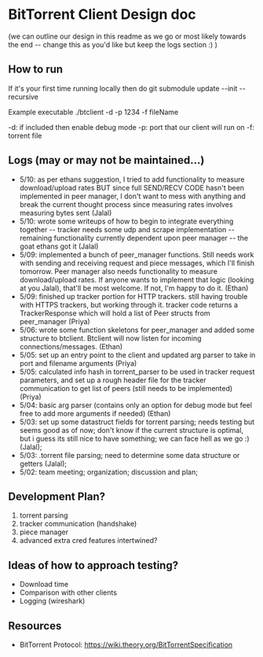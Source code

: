 # BitTorrent Client Design doc
(we can outline our design in this readme as we go or most likely towards the end -- change this as you'd like but keep the logs section :) )

## How to run
If it's your first time running locally then do 
git submodule update --init --recursive

Example executable
./btclient -d -p 1234 -f fileName
 
-d: if included then enable debug mode
-p: port that our client will run on
-f: torrent file


## Logs (may or may not be maintained...)

- 5/10: as per ethans suggestion, I tried to add functionality to measure download/upload rates BUT since full SEND/RECV CODE hasn't been implemented in peer manager, I don't want to mess with anything and break the current thought process since measuring rates involves measuring bytes sent (Jalal)
- 5/10: wrote some writeups of how to begin to integrate everything together -- tracker needs some udp and scrape implementation -- remaining functionality currently dependent upon peer manager -- the goat ethans got it (Jalal)
- 5/09: implemented a bunch of peer_manager functions. Still needs work with sending and receiving request and piece messages, which I'll finish tomorrow. Peer manager
also needs functionality to measure download/upload rates. If anyone wants to implement that logic (looking at you Jalal), that'll be most welcome. If not, I'm happy to do it. (Ethan)
- 5/09: finished up tracker portion for HTTP trackers. still having trouble with
HTTPS trackers, but working through it. tracker code returns a TrackerResponse
which will hold a list of Peer structs from peer_manager (Priya)
- 5/06: wrote some function skeletons for peer_manager and added some structure to btclient. Btclient will now listen for incoming connections/messages. (Ethan)
- 5/05: set up an entry point to the client and updated arg parser to take in port and filename arguments (Priya)
- 5/05: calculated info hash in torrent_parser to be used in tracker request parameters, and set up a rough header file for the tracker
communication to get list of peers (still needs to be implemented) (Priya)
- 5/04: basic arg parser (contains only an option for debug mode but feel free to add more arguments if needed) (Ethan)
- 5/03: set up some datastruct fields for torrent parsing; needs testing but seems good as of now; don't know if the current structure is optimal, but i guess its still nice to have something; we can face hell as we go :) (Jalal);
- 5/03: .torrent file parsing; need to determine some data structure or getters (Jalal);
- 5/02: team meeting; organization; discussion and plan;


## Development Plan?

1) torrent parsing
2) tracker communication (handshake)
3) piece manager
4) advanced extra cred features intertwined?


## Ideas of how to approach testing?

  - Download time
  - Comparison with other clients
  - Logging (wireshark)


## Resources

- BitTorrent Protocol: https://wiki.theory.org/BitTorrentSpecification  


